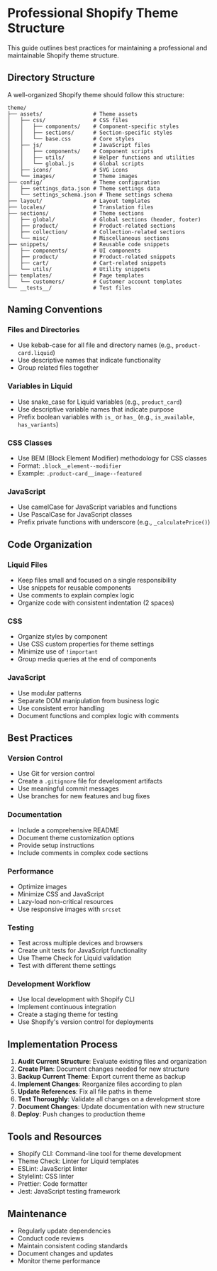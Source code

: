 # Professional Shopify Theme Structure

This guide outlines best practices for maintaining a professional and maintainable Shopify theme structure.

## Directory Structure

A well-organized Shopify theme should follow this structure:

```
theme/
├── assets/                # Theme assets
│   ├── css/               # CSS files
│   │   ├── components/    # Component-specific styles
│   │   ├── sections/      # Section-specific styles
│   │   └── base.css       # Core styles
│   ├── js/                # JavaScript files
│   │   ├── components/    # Component scripts
│   │   ├── utils/         # Helper functions and utilities
│   │   └── global.js      # Global scripts
│   ├── icons/             # SVG icons
│   └── images/            # Theme images
├── config/                # Theme configuration
│   ├── settings_data.json # Theme settings data
│   └── settings_schema.json # Theme settings schema
├── layout/                # Layout templates
├── locales/               # Translation files
├── sections/              # Theme sections
│   ├── global/            # Global sections (header, footer)
│   ├── product/           # Product-related sections
│   ├── collection/        # Collection-related sections
│   └── misc/              # Miscellaneous sections
├── snippets/              # Reusable code snippets
│   ├── components/        # UI components
│   ├── product/           # Product-related snippets
│   ├── cart/              # Cart-related snippets
│   └── utils/             # Utility snippets
├── templates/             # Page templates
│   └── customers/         # Customer account templates
└── __tests__/             # Test files
```

## Naming Conventions

### Files and Directories
- Use kebab-case for all file and directory names (e.g., `product-card.liquid`)
- Use descriptive names that indicate functionality
- Group related files together

### Variables in Liquid
- Use snake_case for Liquid variables (e.g., `product_card`)
- Use descriptive variable names that indicate purpose
- Prefix boolean variables with `is_` or `has_` (e.g., `is_available`, `has_variants`)

### CSS Classes
- Use BEM (Block Element Modifier) methodology for CSS classes
- Format: `.block__element--modifier`
- Example: `.product-card__image--featured`

### JavaScript
- Use camelCase for JavaScript variables and functions
- Use PascalCase for JavaScript classes
- Prefix private functions with underscore (e.g., `_calculatePrice()`)

## Code Organization

### Liquid Files
- Keep files small and focused on a single responsibility
- Use snippets for reusable components
- Use comments to explain complex logic
- Organize code with consistent indentation (2 spaces)

### CSS
- Organize styles by component
- Use CSS custom properties for theme settings
- Minimize use of `!important`
- Group media queries at the end of components

### JavaScript
- Use modular patterns
- Separate DOM manipulation from business logic
- Use consistent error handling
- Document functions and complex logic with comments

## Best Practices

### Version Control
- Use Git for version control
- Create a `.gitignore` file for development artifacts
- Use meaningful commit messages
- Use branches for new features and bug fixes

### Documentation
- Include a comprehensive README
- Document theme customization options
- Provide setup instructions
- Include comments in complex code sections

### Performance
- Optimize images
- Minimize CSS and JavaScript
- Lazy-load non-critical resources
- Use responsive images with `srcset`

### Testing
- Test across multiple devices and browsers
- Create unit tests for JavaScript functionality
- Use Theme Check for Liquid validation
- Test with different theme settings

### Development Workflow
- Use local development with Shopify CLI
- Implement continuous integration
- Create a staging theme for testing
- Use Shopify's version control for deployments

## Implementation Process

1. **Audit Current Structure**: Evaluate existing files and organization
2. **Create Plan**: Document changes needed for new structure
3. **Backup Current Theme**: Export current theme as backup
4. **Implement Changes**: Reorganize files according to plan
5. **Update References**: Fix all file paths in theme
6. **Test Thoroughly**: Validate all changes on a development store
7. **Document Changes**: Update documentation with new structure
8. **Deploy**: Push changes to production theme

## Tools and Resources

- Shopify CLI: Command-line tool for theme development
- Theme Check: Linter for Liquid templates
- ESLint: JavaScript linter
- Stylelint: CSS linter
- Prettier: Code formatter
- Jest: JavaScript testing framework

## Maintenance

- Regularly update dependencies
- Conduct code reviews
- Maintain consistent coding standards
- Document changes and updates
- Monitor theme performance
